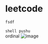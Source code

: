 # leetcode
```c++
fsdf
```
` shell pushu `  
ordinal
![image](https://user-images.githubusercontent.com/83362131/170254352-cfc88854-559e-4c11-91eb-3d6386767f52.png)
